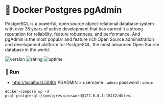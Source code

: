 # 🎉 Docker Postgres pgAdmin

PostgreSQL is a powerful, open source object-relational database system with over 35 years of active development that has earned it a strong reputation for reliability, feature robustness, and performance. And pgAdmin is the most popular and feature rich Open Source administration and development platform for PostgreSQL, the most advanced Open Source database in the world.

![version](https://img.shields.io/badge/version-1.0-blue)
![rating](https://img.shields.io/badge/rating-★★★★★-yellow)
![uptime](https://img.shields.io/badge/uptime-100%25-brightgreen)

### 🥈 Run

- [http://localhost:5080/](http://localhost:5080/) PGADMIN > username : `admin` password : `admin`

```shell
docker-compose up -d
psql postgresql://postgres:password@127.0.0.1:15432/dbtest
```
